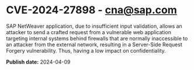 # CVE-2024-27898 - cna@sap.com

SAP NetWeaver application, due to insufficient input validation, allows an attacker to send a crafted request from a vulnerable web application targeting internal systems behind firewalls that are normally inaccessible to an attacker from the external network, resulting in a Server-Side Request Forgery vulnerability. Thus, having a low impact on confidentiality.



**Publish date:** 2024-04-09
